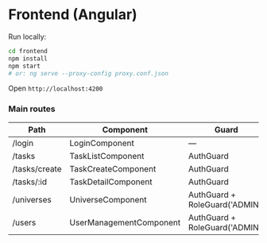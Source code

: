# Frontend (Angular)

Run locally:
```bash
cd frontend
npm install
npm start
# or: ng serve --proxy-config proxy.conf.json
```
Open `http://localhost:4200`

### Main routes
| Path | Component | Guard |
|------|-----------|-------|
| /login          | LoginComponent        | — |
| /tasks          | TaskListComponent     | AuthGuard |
| /tasks/create   | TaskCreateComponent   | AuthGuard |
| /tasks/:id      | TaskDetailComponent   | AuthGuard |
| /universes      | UniverseComponent     | AuthGuard + RoleGuard('ADMIN') |
| /users          | UserManagementComponent | AuthGuard + RoleGuard('ADMIN') |
